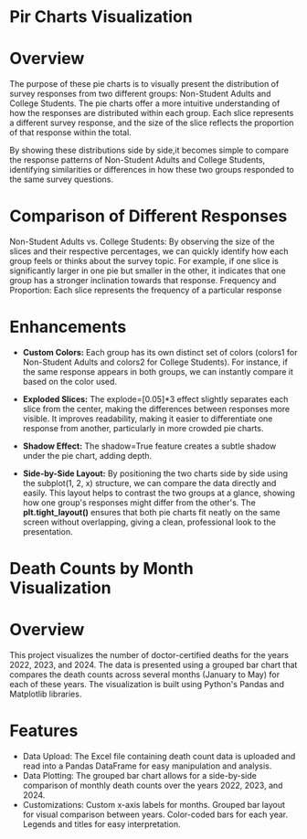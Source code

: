 
# Pir Charts Visualization
# Overview 
The purpose of these pie charts is to visually present the distribution of survey responses from two different groups: Non-Student Adults and College Students. The pie charts offer a more intuitive understanding of how the responses are distributed within each group. Each slice represents a different survey response, and the size of the slice reflects the proportion of that response within the total.

By showing these distributions side by side,it becomes simple to compare the response patterns of Non-Student Adults and College Students, identifying similarities or differences in how these two groups responded to the same survey questions.

# Comparison of Different Responses
Non-Student Adults vs. College Students: By observing the size of the slices and their respective percentages, we can quickly identify how each group feels or thinks about the survey topic.
For example, if one slice is significantly larger in one pie but smaller in the other, it indicates that one group has a stronger inclination towards that response.
Frequency and Proportion: Each slice represents the frequency of a particular response

# Enhancements 

- **Custom Colors:**
Each group has its own distinct set of colors (colors1 for Non-Student Adults and colors2 for College Students). For instance, if the same response appears in both groups, we can instantly compare it based on the color used.

- **Exploded Slices:**
The explode=[0.05]*3 effect slightly separates each slice from the center, making the differences between responses more visible. 
It improves readability, making it easier to differentiate one response from another, particularly in more crowded pie charts.

- **Shadow Effect:**
The shadow=True feature creates a subtle shadow under the pie chart, adding depth. 

- **Side-by-Side Layout:**
By positioning the two charts side by side using the subplot(1, 2, x) structure, we can compare the data directly and easily. This layout helps to contrast the two groups at a glance, showing how one group's responses might differ from the other's.
The **plt.tight_layout()** ensures that both pie charts fit neatly on the same screen without overlapping, giving a clean, professional look to the presentation.

# Death Counts by Month Visualization
# Overview
This project visualizes the number of doctor-certified deaths for the years 2022, 2023, and 2024. The data is presented using a grouped bar chart that compares the death counts across several months (January to May) for each of these years. The visualization is built using Python's Pandas and Matplotlib libraries.

# Features
- Data Upload: The Excel file containing death count data is uploaded and read into a Pandas DataFrame for easy manipulation and analysis.
- Data Plotting: The grouped bar chart allows for a side-by-side comparison of monthly death counts over the years 2022, 2023, and 2024.
- Customizations:
Custom x-axis labels for months.
Grouped bar layout for visual comparison between years.
Color-coded bars for each year.
Legends and titles for easy interpretation.

